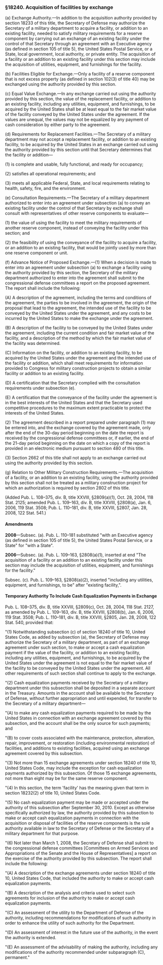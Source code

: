 ### §18240. Acquisition of facilities by exchange ###

(a) Exchange Authority.—In addition to the acquisition authority provided by section 18233 of this title, the Secretary of Defense may authorize the Secretary of a military department to acquire a facility, or addition to an existing facility, needed to satisfy military requirements for a reserve component by carrying out an exchange of an existing facility under the control of that Secretary through an agreement with an Executive agency (as defined in section 105 of title 5), the United States Postal Service, or a State, local government, local authority, or private entity. The acquisition of a facility or an addition to an existing facility under this section may include the acquisition of utilities, equipment, and furnishings for the facility.

(b) Facilities Eligible for Exchange.—Only a facility of a reserve component that is not excess property (as defined in section 102(3) of title 40) may be exchanged using the authority provided by this section.

(c) Equal Value Exchange.—In any exchange carried out using the authority provided by this section, the value of the replacement facility, or addition to an existing facility, including any utilities, equipment, and furnishings, to be acquired by the United States shall be at least equal to the fair market value of the facility conveyed by the United States under the agreement. If the values are unequal, the values may not be equalized by any payment of cash consideration by either party to the agreement.

(d) Requirements for Replacement Facilities.—The Secretary of a military department may not accept a replacement facility, or addition to an existing facility, to be acquired by the United States in an exchange carried out using the authority provided by this section until that Secretary determines that the facility or addition—

(1) is complete and usable, fully functional, and ready for occupancy;

(2) satisfies all operational requirements; and

(3) meets all applicable Federal, State, and local requirements relating to health, safety, fire, and the environment.

(e) Consultation Requirements.—The Secretary of a military department authorized to enter into an agreement under subsection (a) to convey an existing facility under the control of that Secretary by exchange shall consult with representatives of other reserve components to evaluate—

(1) the value of using the facility to meet the military requirements of another reserve component, instead of conveying the facility under this section; and

(2) the feasibility of using the conveyance of the facility to acquire a facility, or an addition to an existing facility, that would be jointly used by more than one reserve component or unit.

(f) Advance Notice of Proposed Exchange.—(1) When a decision is made to enter into an agreement under subsection (a) to exchange a facility using the authority provided by this section, the Secretary of the military department authorized to enter into the agreement shall submit to the congressional defense committees a report on the proposed agreement. The report shall include the following:

(A) A description of the agreement, including the terms and conditions of the agreement, the parties to be involved in the agreement, the origin of the proposal that lead to the agreement, the intended use of the facility to be conveyed by the United States under the agreement, and any costs to be incurred by the United States to make the exchange under the agreement.

(B) A description of the facility to be conveyed by the United States under the agreement, including the current condition and fair market value of the facility, and a description of the method by which the fair market value of the facility was determined.

(C) Information on the facility, or addition to an existing facility, to be acquired by the United States under the agreement and the intended use of the facility or addition, which shall meet requirements for information provided to Congress for military construction projects to obtain a similar facility or addition to an existing facility.

(D) A certification that the Secretary complied with the consultation requirements under subsection (e).

(E) A certification that the conveyance of the facility under the agreement is in the best interests of the United States and that the Secretary used competitive procedures to the maximum extent practicable to protect the interests of the United States.

(2) The agreement described in a report prepared under paragraph (1) may be entered into, and the exchange covered by the agreement made, only after the end of the 30-day period beginning on the date the report is received by the congressional defense committees or, if earlier, the end of the 21-day period beginning on the date on which a copy of the report is provided in an electronic medium pursuant to section 480 of this title.

(3) Section 2662 of this title shall not apply to an exchange carried out using the authority provided by this section.

(g) Relation to Other Military Construction Requirements.—The acquisition of a facility, or an addition to an existing facility, using the authority provided by this section shall not be treated as a military construction project for which an authorization is required by section 2802 of this title.

(Added Pub. L. 108–375, div. B, title XXVIII, §2809(a)(1), Oct. 28, 2004, 118 Stat. 2125; amended Pub. L. 109–163, div. B, title XXVIII, §2808(a), Jan. 6, 2006, 119 Stat. 3508; Pub. L. 110–181, div. B, title XXVIII, §2807, Jan. 28, 2008, 122 Stat. 541.)

#### Amendments ####

**2008**—Subsec. (a). Pub. L. 110–181 substituted "with an Executive agency (as defined in section 105 of title 5), the United States Postal Service, or a State" for "with a State".

**2006**—Subsec. (a). Pub. L. 109–163, §2808(a)(1), inserted at end "The acquisition of a facility or an addition to an existing facility under this section may include the acquisition of utilities, equipment, and furnishings for the facility."

Subsec. (c). Pub. L. 109–163, §2808(a)(2), inserted "including any utilities, equipment, and furnishings, to be" after "existing facility,".

#### Temporary Authority To Include Cash Equalization Payments in Exchange ####

Pub. L. 108–375, div. B, title XXVIII, §2809(c), Oct. 28, 2004, 118 Stat. 2127, as amended by Pub. L. 109–163, div. B, title XXVIII, §2808(b), Jan. 6, 2006, 119 Stat. 3508; Pub. L. 110–181, div. B, title XXVIII, §2805, Jan. 28, 2008, 122 Stat. 540, provided that:

"(1) Notwithstanding subsection (c) of section 18240 of title 10, United States Code, as added by subsection (a), the Secretary of Defense may authorize the Secretary of a military department, as part of an exchange agreement under such section, to make or accept a cash equalization payment if the value of the facility, or addition to an existing facility, including any utilities, equipment, and furnishings, to be acquired by the United States under the agreement is not equal to the fair market value of the facility to be conveyed by the United States under the agreement. All other requirements of such section shall continue to apply to the exchange.

"(2) Cash equalization payments received by the Secretary of a military department under this subsection shall be deposited in a separate account in the Treasury. Amounts in the account shall be available to the Secretary of Defense, without further appropriation and until expended, for transfer to the Secretary of a military department—

"(A) to make any cash equalization payments required to be made by the United States in connection with an exchange agreement covered by this subsection, and the account shall be the only source for such payments; and

"(B) to cover costs associated with the maintenance, protection, alteration, repair, improvement, or restoration (including environmental restoration) of facilities, and additions to existing facilities, acquired using an exchange agreement covered by this subsection.

"(3) Not more than 15 exchange agreements under section 18240 of title 10, United States Code, may include the exception for cash equalization payments authorized by this subsection. Of those 15 exchange agreements, not more than eight may be for the same reserve component.

"(4) In this section, the term 'facility' has the meaning given that term in section 18232(2) of title 10, United States Code.

"(5) No cash equalization payment may be made or accepted under the authority of this subsection after September 30, 2010. Except as otherwise specifically authorized by law, the authority provided by this subsection to make or accept cash equalization payments in connection with the acquisition or disposal of facilities of the reserve components is the sole authority available in law to the Secretary of Defense or the Secretary of a military department for that purpose.

"(6) Not later than March 1, 2008, the Secretary of Defense shall submit to the congressional defense committees [Committees on Armed Services and Appropriations of the Senate and the House of Representatives] a report on the exercise of the authority provided by this subsection. The report shall include the following:

"(A) A description of the exchange agreements under section 18240 of title 10, United States Code, that included the authority to make or accept cash equalization payments.

"(B) A description of the analysis and criteria used to select such agreements for inclusion of the authority to make or accept cash equalization payments.

"(C) An assessment of the utility to the Department of Defense of the authority, including recommendations for modifications of such authority in order to enhance the utility of such authority for the Department.

"(D) An assessment of interest in the future use of the authority, in the event the authority is extended.

"(E) An assessment of the advisability of making the authority, including any modifications of the authority recommended under subparagraph (C), permanent."